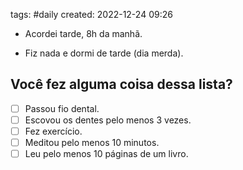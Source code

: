 tags: #daily
created: 2022-12-24 09:26

- Acordei tarde, 8h da manhã.

- Fiz nada e dormi de tarde (dia merda).

## Você fez alguma coisa dessa lista?
- [ ] Passou fio dental.
- [ ] Escovou os dentes pelo menos 3 vezes.
- [ ] Fez exercício.
- [ ] Meditou pelo menos 10 minutos.
- [ ] Leu pelo menos 10 páginas de um livro.